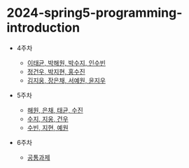 # 2024-spring5-programming-introduction

- 4주차
  - [이태균, 박해원, 박수지, 인수빈](https://github.com/LandvibeDev/2024-spring5-programming-introduction/issues/1)
  - [정건우, 박지현, 홍수진](https://github.com/LandvibeDev/2024-spring5-programming-introduction/issues/2)
  - [김지웅, 장은채, 서예원, 윤지우](https://github.com/LandvibeDev/2024-spring5-programming-introduction/issues/3)


- 5주차
  - [해원, 은채, 태균, 수진](https://github.com/LandvibeDev/2024-spring5-programming-introduction/issues/4)
  - [수지, 지웅, 건우](https://github.com/LandvibeDev/2024-spring5-programming-introduction/issues/5)
  - [수빈, 지현, 예원](https://github.com/LandvibeDev/2024-spring5-programming-introduction/issues/6)

- 6주차
  - [공통과제](https://github.com/LandvibeDev/2024-spring5-programming-introduction/issues/7)
